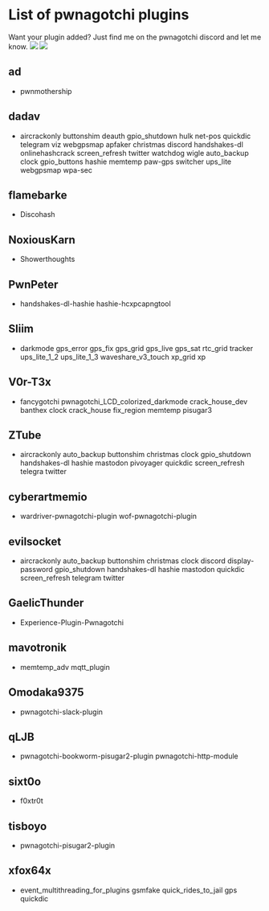 
# List of pwnagotchi plugins
Want your plugin added?  Just find me on the pwnagotchi discord and let me know.
![](https://dcbadge.vercel.app/api/shield/118990910359994369)
[![](https://dcbadge.vercel.app/api/server/BJDB8YPFJ3)](https://discord.gg/BJDB8YPFJ3)

## ad
- pwnmothership

## dadav
- aircrackonly
buttonshim
deauth
gpio_shutdown
hulk
net-pos
quickdic
telegram
viz
webgpsmap
apfaker
christmas
discord
handshakes-dl
onlinehashcrack
screen_refresh
twitter
watchdog
wigle
auto_backup
clock
gpio_buttons
hashie
memtemp
paw-gps
switcher
ups_lite
webgpsmap
wpa-sec

## flamebarke
- Discohash

## NoxiousKarn
- Showerthoughts

## PwnPeter
- handshakes-dl-hashie
hashie-hcxpcapngtool

## Sliim
- darkmode
gps_error
gps_fix
gps_grid
gps_live
gps_sat
rtc_grid
tracker
ups_lite_1_2
ups_lite_1_3
waveshare_v3_touch
xp_grid
xp

## V0r-T3x
- fancygotchi
pwnagotchi_LCD_colorized_darkmode
crack_house_dev
banthex
clock
crack_house
fix_region
memtemp
pisugar3

## ZTube
- aircrackonly
auto_backup
buttonshim
christmas
clock
gpio_shutdown
handshakes-dl
hashie
mastodon
pivoyager
quickdic
screen_refresh
telegra
twitter

## cyberartmemio
- wardriver-pwnagotchi-plugin
wof-pwnagotchi-plugin

## evilsocket
- aircrackonly
auto_backup
buttonshim
christmas
clock
discord
display-password
gpio_shutdown
handshakes-dl
hashie
mastodon
quickdic
screen_refresh
telegram
twitter

## GaelicThunder
- Experience-Plugin-Pwnagotchi

## mavotronik
- memtemp_adv
mqtt_plugin

## Omodaka9375
- pwnagotchi-slack-plugin

## qLJB
- pwnagotchi-bookworm-pisugar2-plugin
pwnagotchi-http-module

## sixt0o
- f0xtr0t

## tisboyo
- pwnagotchi-pisugar2-plugin

## xfox64x
- event_multithreading_for_plugins
gsmfake
quick_rides_to_jail
gps
quickdic





